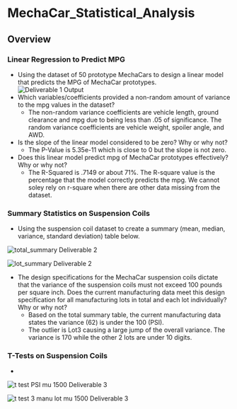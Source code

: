 # MechaCar_Statistical_Analysis
## Overview
### Linear Regression to Predict MPG
  - Using the dataset of 50 prototype MechaCars to design a linear model that predicts the MPG of MechaCar prototypes.   
![Deliverable 1 Output](https://user-images.githubusercontent.com/101272613/177072225-0194abcb-2d34-4ff2-8370-8feaf601fb88.PNG)
  - Which variables/coefficients provided a non-random amount of variance to the mpg values in the dataset?
    - The non-random variance coefficients are vehicle length, ground clearance and mpg due to being less than .05 of significance.  The random variance coefficients are vehicle weight, spoiler angle, and AWD.  
  - Is the slope of the linear model considered to be zero? Why or why not?
    - The P-Value is 5.35e-11 which is close to 0 but the slope is not zero. 
  - Does this linear model predict mpg of MechaCar prototypes effectively? Why or why not?  
    - The R-Squared is .7149 or about 71%. The R-square value is the percentage that the model correctly predicts the mpg.  We cannot soley rely on r-square when there are other data missing from the dataset. 
    
### Summary Statistics on Suspension Coils
  - Using the suspension coil dataset to create a summary (mean, median, variance, standard deviation) table below. 
  
![total_summary Deliverable 2](https://user-images.githubusercontent.com/101272613/177072943-c82d1f42-8153-4bc8-bdc0-ce36e2836cc7.PNG)

![lot_summary Deliverable 2](https://user-images.githubusercontent.com/101272613/177072939-cc458b1a-fee4-4f06-8781-af36e6232e2e.PNG)

  - The design specifications for the MechaCar suspension coils dictate that the variance of the suspension coils must not exceed 100 pounds per square inch. Does the current manufacturing data meet this design specification for all manufacturing lots in total and each lot individually? Why or why not?
    - Based on the total summary table, the current manufacturing data states the variance (62) is under the 100 (PSI). 
    - The outlier is Lot3 causing a large jump of the overall variance.  The variance is 170 while the other 2 lots are under 10 digits.  
    
### T-Tests on Suspension Coils
  - 

![t test PSI mu 1500 Deliverable 3](https://user-images.githubusercontent.com/101272613/177075854-2a74ad12-d08b-4c88-b567-21f87450796d.PNG)

![t test 3 manu lot mu 1500 Deliverable 3](https://user-images.githubusercontent.com/101272613/177075859-b05061b8-78b1-4edf-9268-232f87cd5fba.PNG)

###
